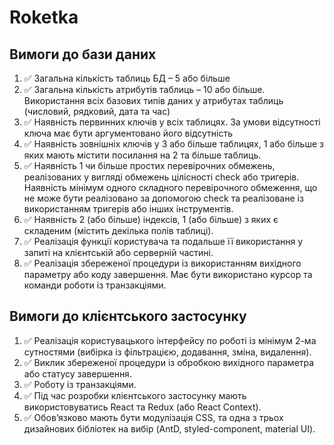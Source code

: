 # Roketka
## Вимоги до бази даних
1. ✅ Загальна кількість таблиць БД – 5 або більше
2. ✅ Загальна кількість атрибутів таблиць – 10 або більше. Використання всіх базових типів даних у атрибутах таблиць (числовий, рядковий, дата та час)
3. ✅ Наявність первинних ключів у всіх таблицях. За умови відсутності ключа має бути аргументовано його відсутність
4. ✅ Наявність зовнішніх ключів у 3 або більше таблицях, 1 або більше з яких мають містити посилання на 2 та більше таблиць.
5. ✅ Наявність 1 чи більше простих перевірочних обмежень, реалізованих у вигляді обмежень цілісності check або тригерів. Наявність мінімум одного складного перевірочного обмеження, що не може бути реалізовано за допомогою check та реалізоване із використанням тригерів або інших інструментів.
6. ✅ Наявність 2 (або більше) індексів, 1 (або більше) з яких є складеним (містить декілька полів таблиці).
7. ✅ Реалізація функції користувача та подальше її використання у запиті на клієнтській або серверній частині.
8. ✅ Реалізація збереженої процедури із використанням вихідного параметру або коду завершення. Має бути використано курсор та команди роботи із транзакціями.
## Вимоги до клієнтського застосунку
1. ✅ Реалізація користувацького інтерфейсу по роботі із мінімум 2-ма сутностями (вибірка із фільтрацією, додавання, зміна, видалення).
2. ✅ Виклик збереженої процедури із обробкою вихідного параметра або статусу завершення.
3. ✅ Роботу із транзакціями.
4. ✅ Під час розробки клієнтського застосунку мають використовуватись React та Redux (або React Context).
5. ✅ Обов’язково мають бути модулізація CSS, та одна з трьох дизайнових бібліотек на вибір (AntD, styled-component, material UI).
